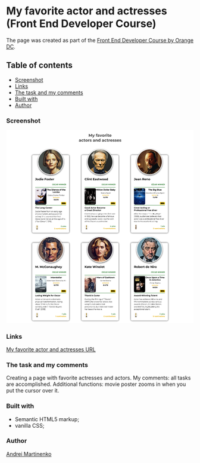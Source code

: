 # My favorite actor and actresses (Front End Developer Course)

The page was created as part of the [Front End Developer Course by Orange DC](https://digitalcenter.orange.md/).

## Table of contents
- [Screenshot](#screenshot)
- [Links](#links)
- [The task and my comments](#the-task-and-my-comments)
- [Built with](#built-with)
- [Author](#author)

### Screenshot

![](./image/Screenshot.png)

### Links

[My favorite actor and actresses URL](https://axinitm.github.io/ODC-Actors/)
### The task and my comments

Creating a page with favorite actresses and actors.
My comments: all tasks are accomplished.
Additional functions: movie poster zooms in when you put the cursor over it.

### Built with

- Semantic HTML5 markup;
- vanilla CSS;

### Author

[Andrei Martinenko](https://github.com/AxinitM)
